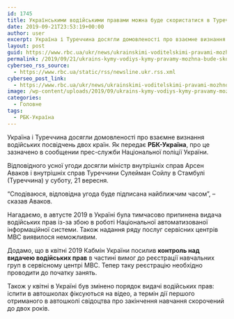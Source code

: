 ```yaml
---
id: 1745
title: Українськими водійськими правами можна буде скористатися в Туреччині
date: 2019-09-21T23:53:19+00:00
author: user
excerpt: Україна і Туреччина досягли домовленості про взаємне визнання водійських посвідчень двох країн. Як передає РБК-Україна, про це зазначено в сообщении прес-служби...
layout: post
guid: https://www.rbc.ua/ukr/news/ukrainskimi-voditelskimi-pravami-mozhno-budet-1569109844.html
permalink: /2019/09/21/ukrains-kymy-vodiys-kymy-pravamy-mozhna-bude-skorystatysia-v-turechchyni/
cyberseo_rss_source:
  - https://www.rbc.ua/static/rss/newsline.ukr.rss.xml
cyberseo_post_link:
  - https://www.rbc.ua/ukr/news/ukrainskimi-voditelskimi-pravami-mozhno-budet-1569109844.html
image: /wp-content/uploads/2019/09/ukrains-kymy-vodiys-kymy-pravamy-mozhna-bude-skorystatysia-v-turechchyni.jpg
categories:
  - Головне
tags:
  - РБК-Україна
---
```

Україна і Туреччина досягли домовленості про взаємне визнання водійських посвідчень двох країн. Як передає **РБК-Україна**, про це зазначено в сообщении прес-служби Національної поліції України.

Відповідного усної угоди досягли міністр внутрішніх справ Арсен Аваков і внутрішніх справ Туреччини Сулейман Сойлу в Стамбулі (Туреччина) у суботу, 21 вересня.

&#8220;Сподіваюся, відповідна угода буде підписана найближчим часом&#8221;, &#8211; сказав Аваков.

Нагадаємо, в автусте 2019 в Україні була тимчасово припинена видача водійських прав із-за збою в роботі Національної автоматизованої інформаційної системи. Також надання ряду послуг сервісних центрів МВС виявилося неможливим.

Додамо, що в квітні 2019 Кабмін України посилив **контроль над видачею водійських прав** в частині вимог до реєстрації навчальних груп в сервісному центрі МВС. Тепер таку реєстрацію необхідно проводити до початку занять.

Також у квітні в Україні був змінено порядок видачі водійських прав: іспити в автошколах фіксуються на відео, а термін дії першого отриманого в автошколі свідоцтва про закінчення навчання скорочений до двох років.
